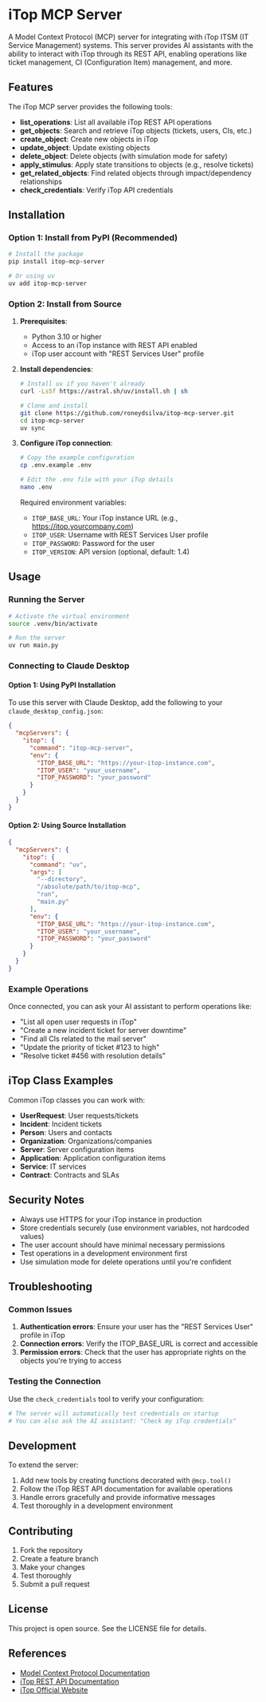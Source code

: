 # iTop MCP Server

A Model Context Protocol (MCP) server for integrating with iTop ITSM (IT Service Management) systems. This server provides AI assistants with the ability to interact with iTop through its REST API, enabling operations like ticket management, CI (Configuration Item) management, and more.

## Features

The iTop MCP server provides the following tools:

- **list_operations**: List all available iTop REST API operations
- **get_objects**: Search and retrieve iTop objects (tickets, users, CIs, etc.)
- **create_object**: Create new objects in iTop
- **update_object**: Update existing objects
- **delete_object**: Delete objects (with simulation mode for safety)
- **apply_stimulus**: Apply state transitions to objects (e.g., resolve tickets)
- **get_related_objects**: Find related objects through impact/dependency relationships
- **check_credentials**: Verify iTop API credentials

## Installation

### Option 1: Install from PyPI (Recommended)

```bash
# Install the package
pip install itop-mcp-server

# Or using uv
uv add itop-mcp-server
```

### Option 2: Install from Source

1. **Prerequisites**:
   - Python 3.10 or higher
   - Access to an iTop instance with REST API enabled
   - iTop user account with "REST Services User" profile

2. **Install dependencies**:
   ```bash
   # Install uv if you haven't already
   curl -LsSf https://astral.sh/uv/install.sh | sh
   
   # Clone and install
   git clone https://github.com/roneydsilva/itop-mcp-server.git
   cd itop-mcp-server
   uv sync
   ```

3. **Configure iTop connection**:
   ```bash
   # Copy the example configuration
   cp .env.example .env
   
   # Edit the .env file with your iTop details
   nano .env
   ```

   Required environment variables:
   - `ITOP_BASE_URL`: Your iTop instance URL (e.g., https://itop.yourcompany.com)
   - `ITOP_USER`: Username with REST Services User profile
   - `ITOP_PASSWORD`: Password for the user
   - `ITOP_VERSION`: API version (optional, default: 1.4)

## Usage

### Running the Server

```bash
# Activate the virtual environment
source .venv/bin/activate

# Run the server
uv run main.py
```

### Connecting to Claude Desktop

#### Option 1: Using PyPI Installation

To use this server with Claude Desktop, add the following to your `claude_desktop_config.json`:

```json
{
  "mcpServers": {
    "itop": {
      "command": "itop-mcp-server",
      "env": {
        "ITOP_BASE_URL": "https://your-itop-instance.com",
        "ITOP_USER": "your_username",
        "ITOP_PASSWORD": "your_password"
      }
    }
  }
}
```

#### Option 2: Using Source Installation

```json
{
  "mcpServers": {
    "itop": {
      "command": "uv",
      "args": [
        "--directory",
        "/absolute/path/to/itop-mcp",
        "run",
        "main.py"
      ],
      "env": {
        "ITOP_BASE_URL": "https://your-itop-instance.com",
        "ITOP_USER": "your_username",
        "ITOP_PASSWORD": "your_password"
      }
    }
  }
}
```

### Example Operations

Once connected, you can ask your AI assistant to perform operations like:

- "List all open user requests in iTop"
- "Create a new incident ticket for server downtime"
- "Find all CIs related to the mail server"
- "Update the priority of ticket #123 to high"
- "Resolve ticket #456 with resolution details"

## iTop Class Examples

Common iTop classes you can work with:

- **UserRequest**: User requests/tickets
- **Incident**: Incident tickets
- **Person**: Users and contacts
- **Organization**: Organizations/companies
- **Server**: Server configuration items
- **Application**: Application configuration items
- **Service**: IT services
- **Contract**: Contracts and SLAs

## Security Notes

- Always use HTTPS for your iTop instance in production
- Store credentials securely (use environment variables, not hardcoded values)
- The user account should have minimal necessary permissions
- Test operations in a development environment first
- Use simulation mode for delete operations until you're confident

## Troubleshooting

### Common Issues

1. **Authentication errors**: Ensure your user has the "REST Services User" profile in iTop
2. **Connection errors**: Verify the ITOP_BASE_URL is correct and accessible
3. **Permission errors**: Check that the user has appropriate rights on the objects you're trying to access

### Testing the Connection

Use the `check_credentials` tool to verify your configuration:

```python
# The server will automatically test credentials on startup
# You can also ask the AI assistant: "Check my iTop credentials"
```

## Development

To extend the server:

1. Add new tools by creating functions decorated with `@mcp.tool()`
2. Follow the iTop REST API documentation for available operations
3. Handle errors gracefully and provide informative messages
4. Test thoroughly in a development environment

## Contributing

1. Fork the repository
2. Create a feature branch
3. Make your changes
4. Test thoroughly
5. Submit a pull request

## License

This project is open source. See the LICENSE file for details.

## References

- [Model Context Protocol Documentation](https://modelcontextprotocol.io/)
- [iTop REST API Documentation](https://www.itophub.io/wiki/page?id=latest:advancedtopics:rest_json)
- [iTop Official Website](https://www.combodo.com/itop)